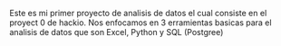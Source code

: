 Este es mi primer proyecto de analisis de datos el cual consiste en el proyect 0 de hackio. 
Nos enfocamos en 3 erramientas basicas para el analisis de datos que son Excel, Python y SQL (Postgree)
